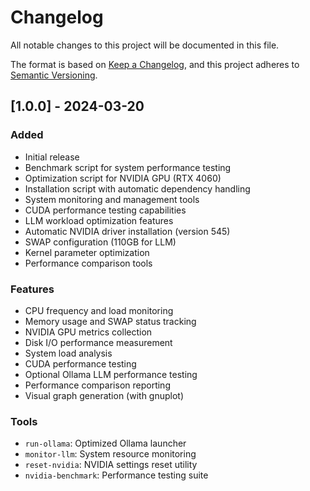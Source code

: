 # Changelog

All notable changes to this project will be documented in this file.

The format is based on [Keep a Changelog](https://keepachangelog.com/en/1.0.0/),
and this project adheres to [Semantic Versioning](https://semver.org/spec/v2.0.0.html).

## [1.0.0] - 2024-03-20

### Added
- Initial release
- Benchmark script for system performance testing
- Optimization script for NVIDIA GPU (RTX 4060)
- Installation script with automatic dependency handling
- System monitoring and management tools
- CUDA performance testing capabilities
- LLM workload optimization features
- Automatic NVIDIA driver installation (version 545)
- SWAP configuration (110GB for LLM)
- Kernel parameter optimization
- Performance comparison tools

### Features
- CPU frequency and load monitoring
- Memory usage and SWAP status tracking
- NVIDIA GPU metrics collection
- Disk I/O performance measurement
- System load analysis
- CUDA performance testing
- Optional Ollama LLM performance testing
- Performance comparison reporting
- Visual graph generation (with gnuplot)

### Tools
- `run-ollama`: Optimized Ollama launcher
- `monitor-llm`: System resource monitoring
- `reset-nvidia`: NVIDIA settings reset utility
- `nvidia-benchmark`: Performance testing suite
